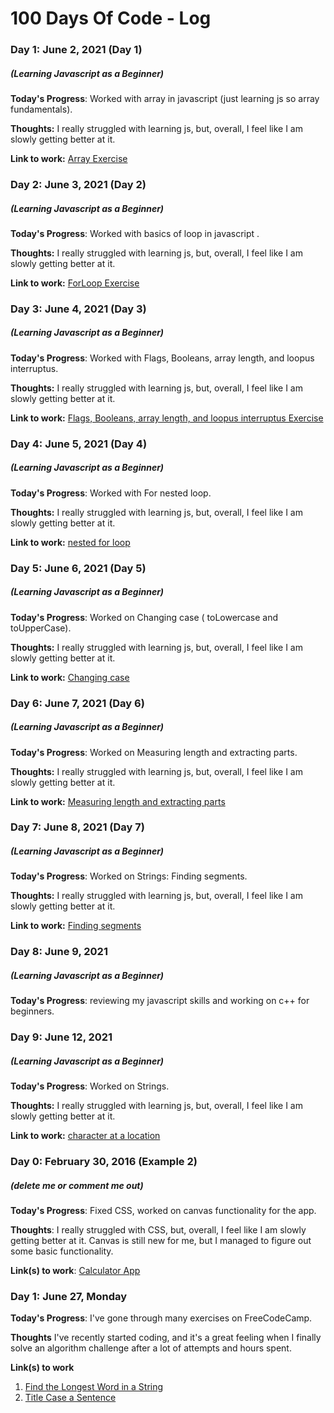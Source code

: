 # 100 Days Of Code - Log

### Day 1: June 2, 2021 (Day 1)
##### (Learning Javascript as a Beginner)

**Today's Progress**: Worked with array in javascript (just learning js so array fundamentals).

**Thoughts:** I really struggled with learning js, but, overall, I feel like I am slowly getting better at it.

**Link to work:** [Array Exercise](http://www.asmarterwaytolearn.com/javascript/15.html)

### Day 2: June 3, 2021 (Day 2)
##### (Learning Javascript as a Beginner)

**Today's Progress**: Worked with basics of loop in javascript .

**Thoughts:** I really struggled with learning js, but, overall, I feel like I am slowly getting better at it.

**Link to work:** [ForLoop Exercise](http://www.asmarterwaytolearn.com/javascript/18.html)

### Day 3: June 4, 2021 (Day 3)
##### (Learning Javascript as a Beginner)

**Today's Progress**: Worked with Flags, Booleans, array length,
and loopus interruptus.

**Thoughts:** I really struggled with learning js, but, overall, I feel like I am slowly getting better at it.

**Link to work:** [Flags, Booleans, array length,
and loopus interruptus Exercise](http://www.asmarterwaytolearn.com/javascript/19.html)

### Day 4: June 5, 2021 (Day 4)
##### (Learning Javascript as a Beginner)

**Today's Progress**: Worked with For nested loop.

**Thoughts:** I really struggled with learning js, but, overall, I feel like I am slowly getting better at it.

**Link to work:** [nested for loop](http://www.asmarterwaytolearn.com/javascript/20.html)

### Day 5: June 6, 2021 (Day 5)
##### (Learning Javascript as a Beginner)

**Today's Progress**: Worked on Changing case ( toLowercase and toUpperCase).

**Thoughts:** I really struggled with learning js, but, overall, I feel like I am slowly getting better at it.

**Link to work:** [Changing case](http://www.asmarterwaytolearn.com/javascript/21.html)

### Day 6: June 7, 2021 (Day 6)
##### (Learning Javascript as a Beginner)

**Today's Progress**: Worked on Measuring length
and extracting parts.

**Thoughts:** I really struggled with learning js, but, overall, I feel like I am slowly getting better at it.

**Link to work:** [Measuring length
and extracting parts](http://www.asmarterwaytolearn.com/javascript/22.html)

### Day 7: June 8, 2021 (Day 7)
##### (Learning Javascript as a Beginner)

**Today's Progress**: Worked on Strings:
Finding segments.

**Thoughts:** I really struggled with learning js, but, overall, I feel like I am slowly getting better at it.

**Link to work:** [Finding segments](http://www.asmarterwaytolearn.com/javascript/23.html)

### Day 8: June 9, 2021 
##### (Learning Javascript as a Beginner)

**Today's Progress**: reviewing my javascript skills and working on c++ for beginners.

### Day 9: June 12, 2021 
##### (Learning Javascript as a Beginner)

**Today's Progress**: Worked on Strings.

**Thoughts:** I really struggled with learning js, but, overall, I feel like I am slowly getting better at it.

**Link to work:** [character at a location](http://www.asmarterwaytolearn.com/javascript/23.html)

### Day 0: February 30, 2016 (Example 2)
##### (delete me or comment me out)

**Today's Progress**: Fixed CSS, worked on canvas functionality for the app.

**Thoughts**: I really struggled with CSS, but, overall, I feel like I am slowly getting better at it. Canvas is still new for me, but I managed to figure out some basic functionality.

**Link(s) to work**: [Calculator App](http://www.example.com)


### Day 1: June 27, Monday

**Today's Progress**: I've gone through many exercises on FreeCodeCamp.

**Thoughts** I've recently started coding, and it's a great feeling when I finally solve an algorithm challenge after a lot of attempts and hours spent.

**Link(s) to work**
1. [Find the Longest Word in a String](https://www.freecodecamp.com/challenges/find-the-longest-word-in-a-string)
2. [Title Case a Sentence](https://www.freecodecamp.com/challenges/title-case-a-sentence)
